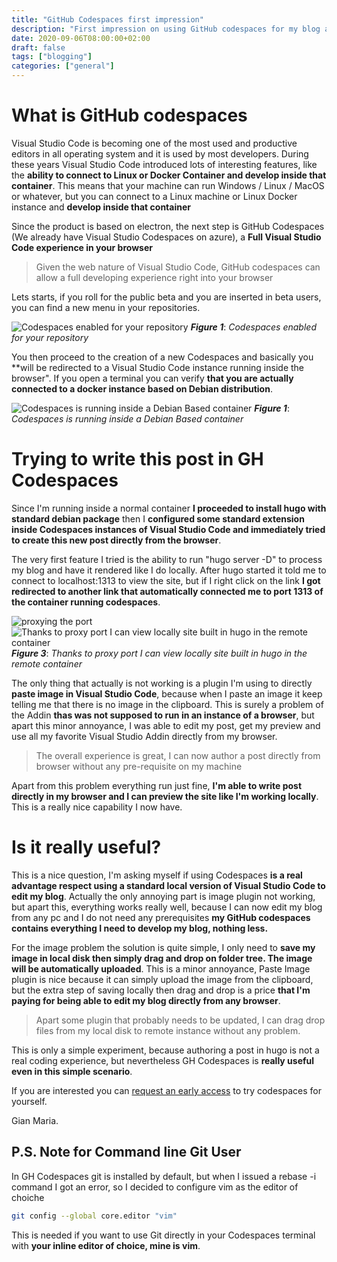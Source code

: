 ```yaml
---
title: "GitHub Codespaces first impression"
description: "First impression on using GitHub codespaces for my blog authored in Hugo"
date: 2020-09-06T08:00:00+02:00
draft: false
tags: ["blogging"]
categories: ["general"]
---
```


# What is GitHub codespaces

Visual Studio Code is becoming one of the most used and productive editors in all operating system and it is used by most developers. During these years Visual Studio Code introduced lots of interesting features, like the **ability to connect to Linux or Docker Container and develop inside that container**. This means that your machine can run Windows / Linux / MacOS or whatever, but you can connect to a Linux machine or Linux Docker instance and **develop inside that container**

Since the product is based on electron, the next step is GitHub Codespaces (We already have Visual Studio Codespaces on azure), a **Full Visual Studio Code experience in your browser**

> Given the web nature of Visual Studio Code, GitHub codespaces can allow a full developing experience right into your browser

Lets starts, if you roll for the public beta and you are inserted in beta users, you can find a new menu in your repositories.

![Codespaces enabled for your repository](../images/codespaces-start.png)
***Figure 1***: *Codespaces enabled for your repository*

You then proceed to the creation of a new Codespaces and basically you **will be redirected to a Visual Studio Code instance running inside the browser". If you open a terminal you can verify **that you are actually connected to a docker instance based on Debian distribution**.

![Codespaces is running inside a Debian Based container](../images/codesspace-container-info.png)
***Figure 1***: *Codespaces is running inside a Debian Based container*

# Trying to write this post in GH Codespaces

Since I'm running inside a normal container **I proceeded to install hugo with standard debian package** then I **configured some standard extension inside Codespaces instances of Visual Studio Code and immediately tried to create this new post directly from the browser**.

The very first feature I tried is the ability to run "hugo server -D" to process my blog and have it rendered like I do locally. After hugo started it told me to connect to localhost:1313 to view the site, but if I right click on the link **I got redirected to another link that automatically connected me to port 1313 of the container running codespaces**.

![proxying the port](../images/gh-codespaces-connect-to-remote-port.png)
![Thanks to proxy port I can view locally site built in hugo in the remote container](../images/proxy-port-in-gh-codespaces.png)
***Figure 3***: *Thanks to proxy port I can view locally site built in hugo in the remote container*

The only thing that actually is not working is a plugin I'm using to directly **paste image in Visual Studio Code**, because when I paste an image it keep telling me that there is no image in the clipboard. This is surely a problem of the Addin **thas was not supposed to run in an instance of a browser**, but apart this minor annoyance, I was able to edit my post, get my preview and use all my favorite Visual Studio Addin directly from my browser.

> The overall experience is great, I can now author a post directly from browser without any pre-requisite on my machine

Apart from this problem everything run just fine, **I'm able to write post directly in my browser and I can preview the site like I'm working locally**. This is a really nice capability I now have.

# Is it really useful?

This is a nice question, I'm asking myself if using Codespaces **is a real advantage respect using a standard local version of Visual Studio Code to edit my blog**. Actually the only annoying part is image plugin not working, but apart this, everything works really well, because I can now edit my blog from any pc and I do not need any prerequisites **my GitHub codespaces contains everything I need to develop my blog, nothing less.** 

For the image problem the solution is quite simple, I only need to **save my image in local disk then simply drag and drop on folder tree. The image will be automatically uploaded**. This is a minor annoyance, Paste Image plugin is nice because it can simply upload the image from the clipboard, but the extra step of saving locally then drag and drop is a price **that I'm paying for being able to edit my blog directly from any browser**.

> Apart some plugin that probably needs to be updated, I can drag drop files from my local disk to remote instance without any problem.

This is only a simple experiment, because authoring a post in hugo is not a real coding experience, but nevertheless GH Codespaces is **really useful even in this simple scenario**.

If you are interested you can [request an early access](https://github.com/features/codespaces/signup) to try codespaces for yourself.

Gian Maria.

## P.S. Note for Command line Git User

In GH Codespaces git is installed by default, but when I issued a rebase -i command I got an error, so I decided to configure vim as the editor of choiche

```bash
git config --global core.editor "vim"
```

This is needed if you want to use Git directly in your Codespaces terminal with **your inline editor of choice, mine is vim**.